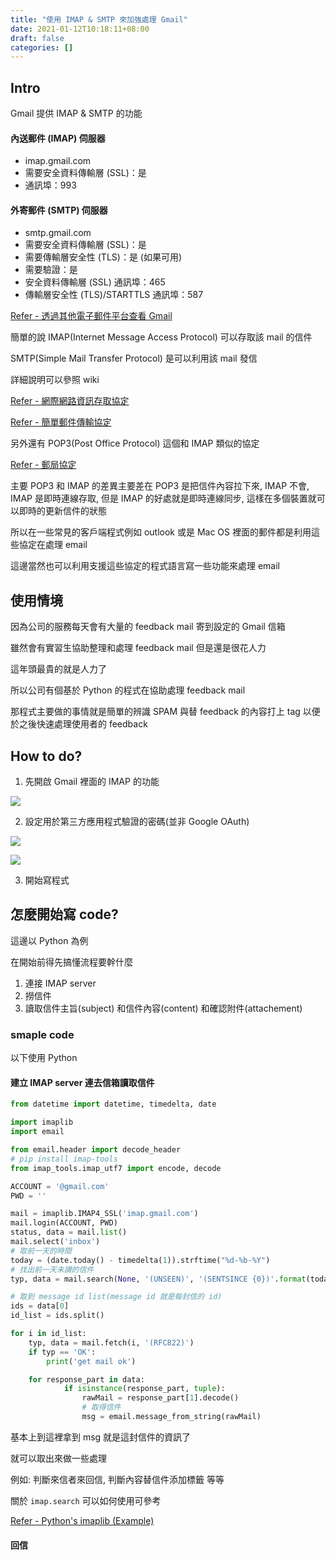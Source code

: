 ```yaml
---
title: "使用 IMAP & SMTP 來加強處理 Gmail"
date: 2021-01-12T10:18:11+08:00
draft: false
categories: []
---
```


## Intro

Gmail 提供 IMAP & SMTP 的功能

#### 內送郵件 (IMAP) 伺服器

* imap.gmail.com
* 需要安全資料傳輸層 (SSL)：是
* 通訊埠：993

#### 外寄郵件 (SMTP) 伺服器

* smtp.gmail.com
* 需要安全資料傳輸層 (SSL)：是
* 需要傳輸層安全性 (TLS)：是 (如果可用)
* 需要驗證：是
* 安全資料傳輸層 (SSL) 通訊埠：465
* 傳輸層安全性 (TLS)/STARTTLS 通訊埠：587

[Refer - 透過其他電子郵件平台查看 Gmail](https://support.google.com/mail/answer/7126229)

簡單的說 IMAP(Internet Message Access Protocol) 可以存取該 mail 的信件

SMTP(Simple Mail Transfer Protocol) 是可以利用該 mail 發信

詳細說明可以參照 wiki

[Refer - 網際網路資訊存取協定](https://zh.wikipedia.org/wiki/%E5%9B%A0%E7%89%B9%E7%BD%91%E4%BF%A1%E6%81%AF%E8%AE%BF%E9%97%AE%E5%8D%8F%E8%AE%AE)

[Refer - 簡單郵件傳輸協定](https://zh.wikipedia.org/wiki/%E7%AE%80%E5%8D%95%E9%82%AE%E4%BB%B6%E4%BC%A0%E8%BE%93%E5%8D%8F%E8%AE%AE)

另外還有 POP3(Post Office Protocol) 這個和 IMAP 類似的協定

[Refer - 郵局協定](https://zh.wikipedia.org/wiki/%E9%83%B5%E5%B1%80%E5%8D%94%E5%AE%9A)

主要 POP3 和 IMAP 的差異主要差在 POP3 是把信件內容拉下來, IMAP 不會, IMAP 是即時連線存取, 但是 IMAP 的好處就是即時連線同步, 這樣在多個裝置就可以即時的更新信件的狀態

所以在一些常見的客戶端程式例如 outlook 或是 Mac OS 裡面的郵件都是利用這些協定在處理 email

這邊當然也可以利用支援這些協定的程式語言寫一些功能來處理 email

## 使用情境

因為公司的服務每天會有大量的 feedback mail 寄到設定的 Gmail 信箱

雖然會有實習生協助整理和處理 feedback mail 但是還是很花人力

這年頭最貴的就是人力了

所以公司有個基於 Python 的程式在協助處理 feedback mail

那程式主要做的事情就是簡單的辨識 SPAM 與替 feedback 的內容打上 tag 以便於之後快速處理使用者的 feedback

## How to do?

1. 先開啟 Gmail 裡面的 IMAP 的功能

![](https://firebasestorage.googleapis.com/v0/b/storage-bucket-83851.appspot.com/o/blog%2F%E8%9E%A2%E5%B9%95%E5%BF%AB%E7%85%A7%202021-01-11%20%E4%B8%8B%E5%8D%884.04.52.png?alt=media&token=be7f6b2c-28bf-4716-bda3-35e8a890507c)

2. 設定用於第三方應用程式驗證的密碼(並非 Google OAuth)

![](https://firebasestorage.googleapis.com/v0/b/storage-bucket-83851.appspot.com/o/blog%2F%E8%9E%A2%E5%B9%95%E5%BF%AB%E7%85%A7%202021-01-11%20%E4%B8%8B%E5%8D%884.09.50.png?alt=media&token=85f3770d-ee49-4163-b0d1-c3bb8cb49cc2)

![](https://firebasestorage.googleapis.com/v0/b/storage-bucket-83851.appspot.com/o/blog%2F%E8%9E%A2%E5%B9%95%E5%BF%AB%E7%85%A7%202021-01-11%20%E4%B8%8B%E5%8D%884.11.15.png?alt=media&token=84d05c47-29c7-4bae-8786-735afad5f7a4)

3. 開始寫程式

## 怎麼開始寫 code?

這邊以 Python 為例

在開始前得先搞懂流程要幹什麼

1. 連接 IMAP server
2. 撈信件
3. 讀取信件主旨(subject) 和信件內容(content) 和確認附件(attachement)

### smaple code

以下使用 Python

#### 建立 IMAP server 連去信箱讀取信件

```python
from datetime import datetime, timedelta, date

import imaplib
import email

from email.header import decode_header
# pip install imap-tools
from imap_tools.imap_utf7 import encode, decode

ACCOUNT = '@gmail.com'
PWD = ''

mail = imaplib.IMAP4_SSL('imap.gmail.com')
mail.login(ACCOUNT, PWD)
status, data = mail.list()
mail.select('inbox')
# 取前一天的時間
today = (date.today() - timedelta(1)).strftime("%d-%b-%Y")
# 找出前一天未讀的信件
typ, data = mail.search(None, '(UNSEEN)', '(SENTSINCE {0})'.format(today))

# 取到 message id list(message id 就是每封信的 id)
ids = data[0]
id_list = ids.split()

for i in id_list:
    typ, data = mail.fetch(i, '(RFC822)')
    if typ == 'OK':
        print('get mail ok')

    for response_part in data:
            if isinstance(response_part, tuple):
                rawMail = response_part[1].decode()
                # 取得信件
                msg = email.message_from_string(rawMail)
```

基本上到這裡拿到 msg 就是這封信件的資訊了

就可以取出來做一些處理

例如: 判斷來信者來回信, 判斷內容替信件添加標籤 等等

關於 `imap.search` 可以如何使用可參考

[Refer - Python's imaplib (Example)](https://coderwall.com/p/gorteg/python-s-imaplib)

#### 回信
